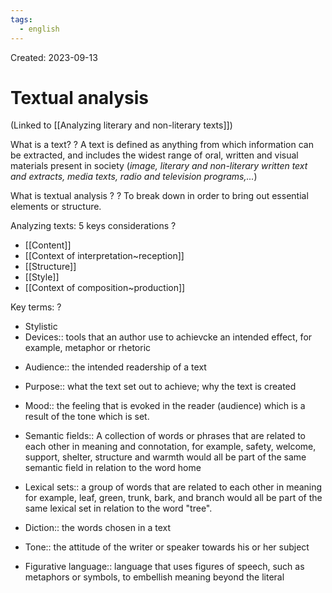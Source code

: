 ```yaml
---
tags:
  - english
---
```

Created: 2023-09-13

# Textual analysis
(Linked to [[Analyzing literary and non-literary texts]])

What is a text?
?
A text is defined as anything from which information can be extracted, and includes the widest range of oral, written and visual materials present in society (*image, literary and non-literary written text and extracts, media texts, radio and television programs,...*)
<!--SR:!2023-09-17,1,210-->

What is textual analysis ?
?
To break down in order to bring out essential elements or structure.
<!--SR:!2023-09-17,1,210-->

Analyzing texts: 5 keys considerations
?
- [[Content]]
- [[Context of interpretation~reception]]
- [[Structure]]
- [[Style]]
- [[Context of composition~production]]
<!--SR:!2023-09-17,1,210-->

Key terms:
?
- Stylistic
- Devices:: tools that an author use to achievcke an intended effect, for example, metaphor or rhetoric
<!--SR:!2023-09-17,1,210-->
- Audience:: the intended readership of a text
<!--SR:!2023-09-17,1,210-->
- Purpose:: what the text set out to achieve; why the text is created
<!--SR:!2023-09-18,2,230-->
- Mood:: the feeling that is evoked in the reader (audience) which is  a result of the tone which is set.
<!--SR:!2023-09-18,2,230-->
- Semantic fields:: A collection of words or phrases that are related to each other in meaning and connotation, for example, safety, welcome, support, shelter, structure and warmth would all be part of the same semantic field in relation to the word home
<!--SR:!2023-09-18,3,250-->
- Lexical sets:: a group of words that are related to each other in meaning for example, leaf, green, trunk, bark, and branch would all be part of the same lexical set in relation to the word "tree".
<!--SR:!2023-09-18,2,230-->
- Diction:: the words chosen in a text
<!--SR:!2023-09-18,2,230-->
- Tone:: the attitude of the writer or speaker towards his or her subject
<!--SR:!2023-09-18,2,230-->
- Figurative language:: language that uses figures of speech, such as metaphors or symbols, to embellish meaning beyond the literal
<!--SR:!2023-09-18,2,230-->
